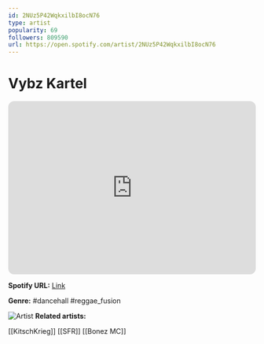 ```yaml
---
id: 2NUz5P42WqkxilbI8ocN76
type: artist
popularity: 69
followers: 809590
url: https://open.spotify.com/artist/2NUz5P42WqkxilbI8ocN76
---
```

# Vybz Kartel

<iframe style="border-radius:12px" src="https://open.spotify.com/embed/artist/2NUz5P42WqkxilbI8ocN76" width="100%" height="352" frameBorder="0" allowfullscreen="" allow="autoplay; clipboard-write; encrypted-media; fullscreen; picture-in-picture" loading="lazy"></iframe>

**Spotify URL:** [Link](https://open.spotify.com/artist/2NUz5P42WqkxilbI8ocN76)

**Genre:**  #dancehall #reggae_fusion

![Artist](https://i.scdn.co/image/ab6761610000e5ebc103acc03c324dfb9740d538)
**Related artists:**

[[KitschKrieg]]
[[SFR]]
[[Bonez MC]]
